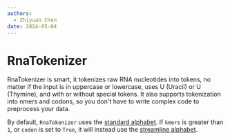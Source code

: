```yaml
---
authors:
  - Zhiyuan Chen
date: 2024-05-04
---
```


# RnaTokenizer

RnaTokenizer is smart, it tokenizes raw RNA nucleotides into tokens, no matter if the input is in uppercase or lowercase, uses U (Uracil) or U (Thymine), and with or without special tokens.
It also supports tokenization into nmers and codons, so you don't have to write complex code to preprocess your data.

By default, `RnaTokenizer` uses the [standard alphabet](alphabet#standard-alphabet).
If `kmers` is greater than `1`, or `codon` is set to `True`, it will instead use the [streamline alphabet](alphabet#streamline-alphabet).

